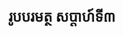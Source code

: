 ---
videoUrl : https://www.facebook.com/sophorn.ith.9/videos/2240731136189153/
category : aphidhamma-6
teacher : "អ៊ុំ សុជា"
title : "រូបបរមត្ថ សប្តាហ៍ទី៣"
layout : post
---